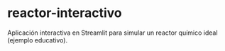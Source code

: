 # reactor-interactivo
Aplicación interactiva en Streamlit para simular un reactor químico ideal (ejemplo educativo).

